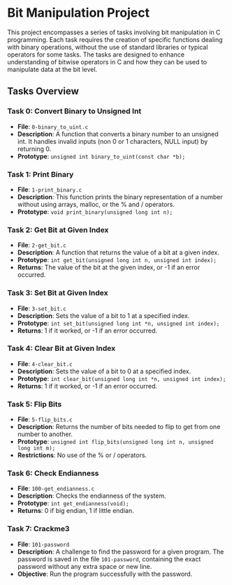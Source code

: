 # Bit Manipulation Project

This project encompasses a series of tasks involving bit manipulation in C programming. Each task requires the creation of specific functions dealing with binary operations, without the use of standard libraries or typical operators for some tasks. The tasks are designed to enhance understanding of bitwise operators in C and how they can be used to manipulate data at the bit level.

## Tasks Overview

### Task 0: Convert Binary to Unsigned Int
- **File**: `0-binary_to_uint.c`
- **Description**: A function that converts a binary number to an unsigned int. It handles invalid inputs (non 0 or 1 characters, NULL input) by returning 0.
- **Prototype**: `unsigned int binary_to_uint(const char *b);`

### Task 1: Print Binary
- **File**: `1-print_binary.c`
- **Description**: This function prints the binary representation of a number without using arrays, malloc, or the % and / operators.
- **Prototype**: `void print_binary(unsigned long int n);`

### Task 2: Get Bit at Given Index
- **File**: `2-get_bit.c`
- **Description**: A function that returns the value of a bit at a given index.
- **Prototype**: `int get_bit(unsigned long int n, unsigned int index);`
- **Returns**: The value of the bit at the given index, or -1 if an error occurred.

### Task 3: Set Bit at Given Index
- **File**: `3-set_bit.c`
- **Description**: Sets the value of a bit to 1 at a specified index.
- **Prototype**: `int set_bit(unsigned long int *n, unsigned int index);`
- **Returns**: 1 if it worked, or -1 if an error occurred.

### Task 4: Clear Bit at Given Index
- **File**: `4-clear_bit.c`
- **Description**: Sets the value of a bit to 0 at a specified index.
- **Prototype**: `int clear_bit(unsigned long int *n, unsigned int index);`
- **Returns**: 1 if it worked, or -1 if an error occurred.

### Task 5: Flip Bits
- **File**: `5-flip_bits.c`
- **Description**: Returns the number of bits needed to flip to get from one number to another.
- **Prototype**: `unsigned int flip_bits(unsigned long int n, unsigned long int m);`
- **Restrictions**: No use of the % or / operators.

### Task 6: Check Endianness
- **File**: `100-get_endianness.c`
- **Description**: Checks the endianness of the system.
- **Prototype**: `int get_endianness(void);`
- **Returns**: 0 if big endian, 1 if little endian.

### Task 7: Crackme3
- **File**: `101-password`
- **Description**: A challenge to find the password for a given program. The password is saved in the file `101-password`, containing the exact password without any extra space or new line.
- **Objective**: Run the program successfully with the password.

